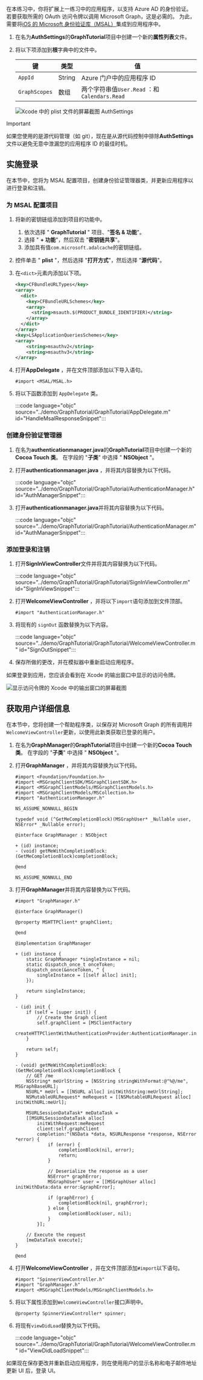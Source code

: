 <!-- markdownlint-disable MD002 MD041 -->

在本练习中，你将扩展上一练习中的应用程序，以支持 Azure AD 的身份验证。 若要获取所需的 OAuth 访问令牌以调用 Microsoft Graph，这是必需的。 为此，需要将[iOS 的 Microsoft 身份验证库（MSAL）](https://github.com/AzureAD/microsoft-authentication-library-for-objc)集成到应用程序中。

1. 在名为**AuthSettings**的**GraphTutorial**项目中创建一个新的**属性列表**文件。
1. 将以下项添加到**根**字典中的文件中。

    | 键 | 类型 | 值 |
    |-----|------|-------|
    | `AppId` | String | Azure 门户中的应用程序 ID |
    | `GraphScopes` | 数组 | 两个字符串值`User.Read` ：和`Calendars.Read` |

    ![Xcode 中的 plist 文件的屏幕截图 AuthSettings](./images/auth-settings.png)

> [!IMPORTANT]
> 如果您使用的是源代码管理（如 git），现在是从源代码控制中排除**AuthSettings**文件以避免无意中泄漏您的应用程序 ID 的最佳时机。

## <a name="implement-sign-in"></a>实施登录

在本节中，您将为 MSAL 配置项目，创建身份验证管理器类，并更新应用程序以进行登录和注销。

### <a name="configure-project-for-msal"></a>为 MSAL 配置项目

1. 将新的密钥链组添加到项目的功能中。
    1. 依次选择 " **GraphTutorial** " 项目、"**签名 & 功能**"。
    1. 选择 " **+ 功能**"，然后双击 "**密钥链共享**"。
    1. 添加具有值`com.microsoft.adalcache`的密钥链组。

1. 控件单击 " **plist** "，然后选择 "**打开方式**"，然后选择 "**源代码**"。
1. 在`<dict>`元素内添加以下项。

    ```xml
    <key>CFBundleURLTypes</key>
    <array>
      <dict>
        <key>CFBundleURLSchemes</key>
        <array>
          <string>msauth.$(PRODUCT_BUNDLE_IDENTIFIER)</string>
        </array>
      </dict>
    </array>
    <key>LSApplicationQueriesSchemes</key>
    <array>
        <string>msauthv2</string>
        <string>msauthv3</string>
    </array>
    ```

1. 打开**AppDelegate** ，并在文件顶部添加以下导入语句。

    ```objc
    #import <MSAL/MSAL.h>
    ```

1. 将以下函数添加到 `AppDelegate` 类。

    :::code language="objc" source="../demo/GraphTutorial/GraphTutorial/AppDelegate.m" id="HandleMsalResponseSnippet":::

### <a name="create-authentication-manager"></a>创建身份验证管理器

1. 在名为**authenticationmanager.java**的**GraphTutorial**项目中创建一个新的**Cocoa Touch 类**。 在字段的 "**子类**" 中选择 " **NSObject** "。
1. 打开**authenticationmanager.java** ，并将其内容替换为以下代码。

    :::code language="objc" source="../demo/GraphTutorial/GraphTutorial/AuthenticationManager.h" id="AuthManagerSnippet":::

1. 打开**authenticationmanager.java**并将其内容替换为以下代码。

    :::code language="objc" source="../demo/GraphTutorial/GraphTutorial/AuthenticationManager.m" id="AuthManagerSnippet":::

### <a name="add-sign-in-and-sign-out"></a>添加登录和注销

1. 打开**SignInViewController**文件并将其内容替换为以下代码。

    :::code language="objc" source="../demo/GraphTutorial/GraphTutorial/SignInViewController.m" id="SignInViewSnippet":::

1. 打开**WelcomeViewController** ，并将以下`import`语句添加到文件顶部。

    ```objc
    #import "AuthenticationManager.h"
    ```

1. 将现有的 `signOut` 函数替换为以下内容。

    :::code language="objc" source="../demo/GraphTutorial/GraphTutorial/WelcomeViewController.m" id="SignOutSnippet":::

1. 保存所做的更改，并在模拟器中重新启动应用程序。

如果登录到应用，您应该会看到在 Xcode 的输出窗口中显示的访问令牌。

![显示访问令牌的 Xcode 中的输出窗口的屏幕截图](./images/access-token-output.png)

## <a name="get-user-details"></a>获取用户详细信息

在本节中，您将创建一个帮助程序类，以保存对 Microsoft Graph 的所有调用并`WelcomeViewController`更新，以使用此新类获取已登录的用户。

1. 在名为**GraphManager**的**GraphTutorial**项目中创建一个新的**Cocoa Touch 类**。 在字段的 "**子类**" 中选择 " **NSObject** "。
1. 打开**GraphManager** ，并将其内容替换为以下代码。

    ```objc
    #import <Foundation/Foundation.h>
    #import <MSGraphClientSDK/MSGraphClientSDK.h>
    #import <MSGraphClientModels/MSGraphClientModels.h>
    #import <MSGraphClientModels/MSCollection.h>
    #import "AuthenticationManager.h"

    NS_ASSUME_NONNULL_BEGIN

    typedef void (^GetMeCompletionBlock)(MSGraphUser* _Nullable user, NSError* _Nullable error);

    @interface GraphManager : NSObject

    + (id) instance;
    - (void) getMeWithCompletionBlock: (GetMeCompletionBlock)completionBlock;

    @end

    NS_ASSUME_NONNULL_END
    ```

1. 打开**GraphManager**并将其内容替换为以下代码。

    ```objc
    #import "GraphManager.h"

    @interface GraphManager()

    @property MSHTTPClient* graphClient;

    @end

    @implementation GraphManager

    + (id) instance {
        static GraphManager *singleInstance = nil;
        static dispatch_once_t onceToken;
        dispatch_once(&onceToken, ^ {
            singleInstance = [[self alloc] init];
        });

        return singleInstance;
    }

    - (id) init {
        if (self = [super init]) {
            // Create the Graph client
            self.graphClient = [MSClientFactory
                                createHTTPClientWithAuthenticationProvider:AuthenticationManager.instance];
        }

        return self;
    }

    - (void) getMeWithCompletionBlock:(GetMeCompletionBlock)completionBlock {
        // GET /me
        NSString* meUrlString = [NSString stringWithFormat:@"%@/me", MSGraphBaseURL];
        NSURL* meUrl = [[NSURL alloc] initWithString:meUrlString];
        NSMutableURLRequest* meRequest = [[NSMutableURLRequest alloc] initWithURL:meUrl];

        MSURLSessionDataTask* meDataTask =
        [[MSURLSessionDataTask alloc]
            initWithRequest:meRequest
            client:self.graphClient
            completion:^(NSData *data, NSURLResponse *response, NSError *error) {
                if (error) {
                    completionBlock(nil, error);
                    return;
                }

                // Deserialize the response as a user
                NSError* graphError;
                MSGraphUser* user = [[MSGraphUser alloc] initWithData:data error:&graphError];

                if (graphError) {
                    completionBlock(nil, graphError);
                } else {
                    completionBlock(user, nil);
                }
            }];

        // Execute the request
        [meDataTask execute];
    }

    @end
    ```

1. 打开**WelcomeViewController** ，并在文件顶部添加`#import`以下语句。

    ```objc
    #import "SpinnerViewController.h"
    #import "GraphManager.h"
    #import <MSGraphClientModels/MSGraphClientModels.h>
    ```

1. 将以下属性添加到`WelcomeViewController`接口声明中。

    ```objc
    @property SpinnerViewController* spinner;
    ```

1. 将现有`viewDidLoad`替换为以下代码。

    :::code language="objc" source="../demo/GraphTutorial/GraphTutorial/WelcomeViewController.m" id="ViewDidLoadSnippet":::

如果现在保存更改并重新启动应用程序，则在使用用户的显示名称和电子邮件地址更新 UI 后，登录 UI。
